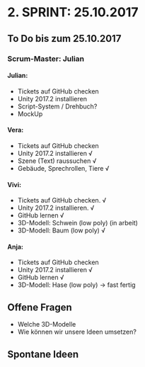 # 2. SPRINT: 25.10.2017
## To Do bis zum 25.10.2017
### Scrum-Master: Julian

#### Julian:
* Tickets auf GitHub checken
* Unity 2017.2 installieren
* Script-System / Drehbuch?
* MockUp

#### Vera:
* Tickets auf GitHub checken
* Unity 2017.2 installieren √
* Szene (Text) raussuchen √
* Gebäude, Sprechrollen, Tiere √ 

#### Vivi:
* Tickets auf GitHub checken. √
* Unity 2017.2 installieren.  √
* GitHub lernen               √
* 3D-Modell: Schwein (low poly) (in arbeit)
* 3D-Modell: Baum (low poly) √


#### Anja:
* Tickets auf GitHub checken  
* Unity 2017.2 installieren √ 
* GitHub lernen  √
* 3D-Modell: Hase (low poly) -> fast fertig


## Offene Fragen
* Welche 3D-Modelle
* Wie können wir unsere Ideen umsetzen? 

## Spontane Ideen
